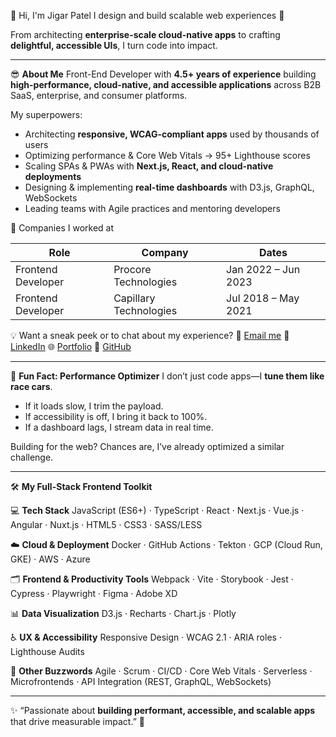 👋 Hi, I'm Jigar Patel
I design and build scalable web experiences 🚀

From architecting **enterprise-scale cloud-native apps** to crafting **delightful, accessible UIs**, I turn code into impact.

---

😎 **About Me**
Front-End Developer with **4.5+ years of experience** building **high-performance, cloud-native, and accessible applications** across B2B SaaS, enterprise, and consumer platforms.

My superpowers:

* Architecting **responsive, WCAG-compliant apps** used by thousands of users
* Optimizing performance & Core Web Vitals → 95+ Lighthouse scores
* Scaling SPAs & PWAs with **Next.js, React, and cloud-native deployments**
* Designing & implementing **real-time dashboards** with D3.js, GraphQL, WebSockets
* Leading teams with Agile practices and mentoring developers

💼 Companies I worked at

| Role               | Company                | Dates               |
| ------------------ | ---------------------- | ------------------- |
| Frontend Developer | Procore Technologies   | Jan 2022 – Jun 2023 |
| Frontend Developer | Capillary Technologies | Jul 2018 – May 2021 |

💡 Want a sneak peek or to chat about my experience?
📧 [Email me](mailto:jigarpatel260597@gmail.com)
💼 [LinkedIn](https://www.linkedin.com/in/jigarkumar1703/)
🌐 [Portfolio](https://jigar56.github.io/profile/)
🚀 [GitHub](#)

---

🚨 **Fun Fact: Performance Optimizer**
I don’t just code apps—I **tune them like race cars**.

* If it loads slow, I trim the payload.
* If accessibility is off, I bring it back to 100%.
* If a dashboard lags, I stream data in real time.

Building for the web? Chances are, I’ve already optimized a similar challenge.

---

🛠️ **My Full-Stack Frontend Toolkit**

💻 **Tech Stack**
JavaScript (ES6+) · TypeScript · React · Next.js · Vue.js · Angular · Nuxt.js · HTML5 · CSS3 · SASS/LESS

☁️ **Cloud & Deployment**
Docker · GitHub Actions · Tekton · GCP (Cloud Run, GKE) · AWS · Azure

🗂️ **Frontend & Productivity Tools**
Webpack · Vite · Storybook · Jest · Cypress · Playwright · Figma · Adobe XD

📊 **Data Visualization**
D3.js · Recharts · Chart.js · Plotly

♿ **UX & Accessibility**
Responsive Design · WCAG 2.1 · ARIA roles · Lighthouse Audits

🚀 **Other Buzzwords**
Agile · Scrum · CI/CD · Core Web Vitals · Serverless · Microfrontends · API Integration (REST, GraphQL, WebSockets)

---

✨ “Passionate about **building performant, accessible, and scalable apps** that drive measurable impact.” 🚀
